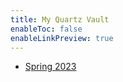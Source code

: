```yaml
---
title: My Quartz Vault
enableToc: false
enableLinkPreview: true
---
```


- [Spring 2023](notes/Spring%202023/Spring%202023.md)
